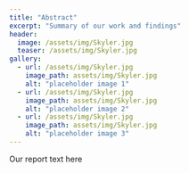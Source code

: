```yaml
---
title: "Abstract"
excerpt: "Summary of our work and findings"
header:
  image: /assets/img/Skyler.jpg
  teaser: /assets/img/Skyler.jpg
gallery:
  - url: /assets/img/Skyler.jpg
    image_path: assets/img/Skyler.jpg
    alt: "placeholder image 1"
  - url: /assets/img/Skyler.jpg
    image_path: assets/img/Skyler.jpg
    alt: "placeholder image 2"
  - url: /assets/img/Skyler.jpg
    image_path: assets/img/Skyler.jpg
    alt: "placeholder image 3"
---
```


Our report text here

